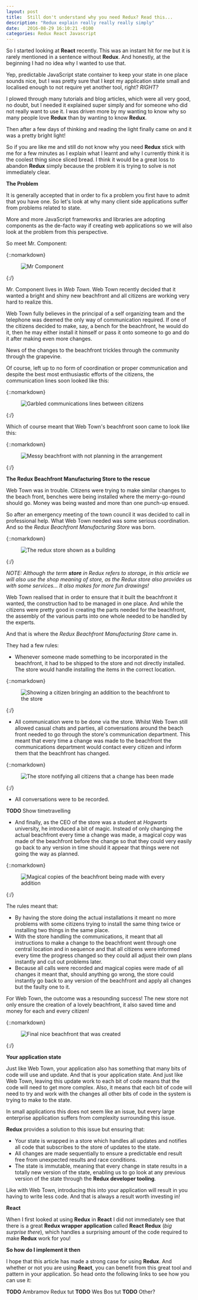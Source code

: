 ```yaml
---
layout: post
title:  Still don't understand why you need Redux? Read this...
description: "Redux explain really really really simply"
date:   2016-08-29 16:10:21 -0100
categories: Redux React Javascript
---
```


So I started looking at **React** recently. This was an instant hit for me but it is rarely mentioned in a
sentence without **Redux**. And honestly, at the beginning I had no idea why I wanted to use that.

Yep, predictable JavaScript state container to keep your state in one place sounds nice, but I was pretty sure that I
kept my application state small and localised enough to not require yet another tool, right? *RIGHT?*

I plowed through many tutorials and blog articles, which were all very good, no doubt, but I needed it explained super
simply and for someone who did not really want to use it. I was driven more by my wanting to know why so many people
love **Redux** than by wanting to know **Redux**.

Then after a few days of thinking and reading the light finally came on and it was a pretty bright light!

So if you are like me and still do not know why you need **Redux** stick with me for a few minutes as I explain what I
learnt and why I currently think it is the coolest thing since sliced bread. I think it would be a great loss to
abandon **Redux** simply because the problem it is trying to solve is not immediately clear.

**The Problem**

It is generally accepted that in order to fix a problem you first have to admit that you have one. So let's look at
why many client side applications suffer from problems related to state.

More and more JavaScript frameworks and libraries are adopting components as the de-facto way if creating web applications
so we will also look at the problem from this perspective.

So meet Mr. Component:

{::nomarkdown}
<figure>
    <img src="/css/images/2016-08-29-redux-explained-again/component-man.png" alt="Mr Component">
</figure>
{:/}

Mr. Component lives in *Web Town*. Web Town recently decided that it wanted a bright and shiny new beachfront and all citizens are working
very hard to realize this.

Web Town fully believes in the principal of a self organizing team and the telephone was deemed the only way of
communication required. If one of the citizens decided to make, say, a bench for the beachfront, he would do it, then
he may either install it himself or pass it onto someone to go and do it after making even more changes.

News of the changes to the beachfront trickles through the community through the grapevine.

Of course, left up to no form of coordination or proper communication and despite the best most enthusiastic efforts of the citizens, the communication
lines soon looked like this:

{::nomarkdown}
<figure>
    <img src="/css/images/2016-08-29-redux-explained-again/comms-lines.png" alt="Garbled communications lines between citizens">
</figure>
{:/}

Which of course meant that Web Town's beachfront soon came to look like this:

{::nomarkdown}
<figure>
    <img src="/css/images/2016-08-29-redux-explained-again/messy.png" alt="Messy beachfront with not planning in the arrangement">
</figure>
{:/}

**The Redux Beachfront Manufacturing Store to the rescue**

Web Town was in trouble. Citizens were trying to make similar changes to the beach front, benches were being installed
where the merry-go-round should go. Money was being wasted and more than one punch-up ensued.

So after an emergency meeting of the town council it was decided to call in professional help. What Web Town needed was
some serious coordination. And so the *Redux Beachfront Manufacturing Store* was born.

{::nomarkdown}
<figure>
    <img src="/css/images/2016-08-29-redux-explained-again/store.png" alt="The redux store shown as a building">
</figure>
{:/}

*NOTE: Although the term **store** in Redux refers to storage, in this article we will also use the shop meaning of store,
as the Redux store also provides us with some services... It also makes for more fun drawings!*

Web Town realised that in order to ensure that it built the beachfront it wanted, the construction had to be managed
in one place. And while the citizens were pretty good in creating the parts needed for the beachfront, the assembly
of the various parts into one whole needed to be handled by the experts.

And that is where the *Redux Beachfront Manufacturing Store* came in.

They had a few rules:

- Whenever someone made something to be incorporated in the beachfront, it had to be shipped to the store and not
directly installed. The store would handle installing the items in the correct location.

{::nomarkdown}
<figure>
    <img src="/css/images/2016-08-29-redux-explained-again/store-install.png" alt="Showing a citizen bringing an addition to the beachfront to the store">
</figure>
{:/}

- All communication were to be done via the store. Whilst Web Town still allowed casual chats and parties, all conversations
around the beach front needed to go through the store's communication department. This meant that every time a change
was made to the beachfront the communications department would contact every citizen and inform them that the beachfront
has changed.

{::nomarkdown}
<figure>
    <img src="/css/images/2016-08-29-redux-explained-again/store-comms.png" alt="The store notifying all citizens that a change has been made">
</figure>
{:/}

- All conversations were to be recorded.

**TODO** Show timetravelling

- And finally, as the CEO of the store was a student at *Hogwarts* university, he introduced a bit of magic. Instead of
only changing the actual beachfront every time a change was made, a magical copy was made of the beachfront before the
change so that they could very easily go back to any version in time should it appear that things were not going the way as planned.

{::nomarkdown}
<figure>
    <img src="/css/images/2016-08-29-redux-explained-again/magical-copies.png" alt="Magical copies of the beachfront being made with every addition">
</figure>
{:/}

The rules meant that:

- By having the store doing the actual installations it meant no more problems with some citizens trying to install
the same thing twice or installing two things in the same place.
- With the store handling the communications, it meant that all instructions to make a change to the beachfront went through
one central location and in sequence and that all citizens were informed every time the progress changed so they could
all adjust their own plans instantly and cut out problems later.
- Because all calls were recorded and magical copies were made of all changes it meant that, should anything go wrong,
the store could instantly go back to any version of the beachfront and apply all changes but the faulty one to it.

For Web Town, the outcome was a resounding success! The new store not only ensure the creation of a lovely beachfront,
it also saved time and money for each and every citizen!

{::nomarkdown}
<figure>
    <img src="/css/images/2016-08-29-redux-explained-again/final-result.png" alt="Final nice beachfront that was created">
</figure>
{:/}

**Your application state**

Just like Web Town, your application also has something that many bits of code will use and update. And that is your
application state. And just like Web Town, leaving this update work to each bit of code means that the code will need
to get more complex. Also, it means that each bit of code will need to try and work with the changes all other bits of code
in the system is trying to make to the state.

In small applications this does not seem like an issue, but every large enterprise application suffers from complexity
surrounding this issue.

**Redux** provides a solution to this issue but ensuring that:

- Your state is wrapped in a store which handles all updates and notifies all code that subscribes to the store of updates
to the state.
- All changes are made sequentially to ensure a predictable end result free from unexpected results and race conditions.
- The state is immutable, meaning that every change in state results in a totally new version of the state, enabling us
to go look at any previous version of the state through the **Redux developer tooling**.

Like with Web Town, introducing this into your application will result in you having to write less code. And that is always
a result worth investing in!

**React**

When I first looked at using **Redux** in **React** I did not immediately see that there is a great **Redux wrapper
application** called **React Redux** (*big surprise there*), which handles a surprising amount of the code required to
make **Redux** work for you!

**So how do I implement it then**

I hope that this article has made a strong case for using **Redux**. And whether or not you are using **React**, you can
benefit from this great tool and pattern in your application. So head onto the following links to see how you can use
it:

**TODO** Ambramov Redux tut
**TODO** Wes Bos tut
**TODO** Other?







